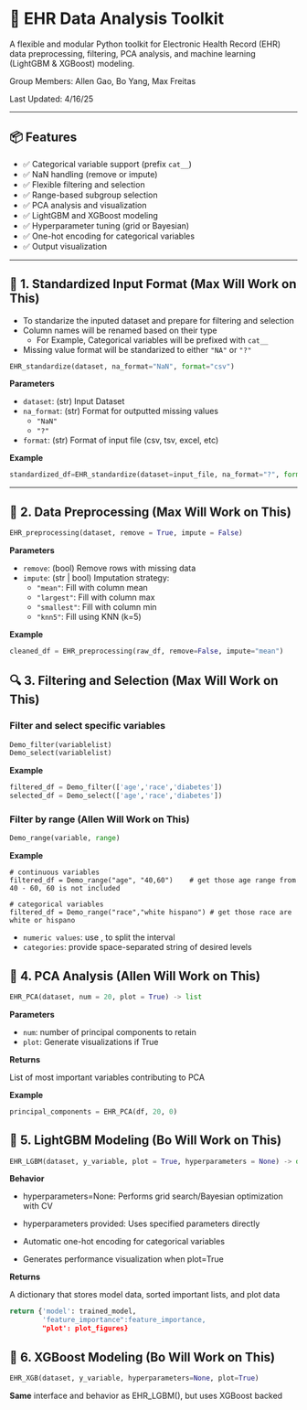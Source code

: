 # 🏥 EHR Data Analysis Toolkit

A flexible and modular Python toolkit for Electronic Health Record (EHR) data preprocessing, filtering, PCA analysis, and machine learning (LightGBM & XGBoost) modeling.

Group Members:  Allen Gao, Bo Yang, Max Freitas

Last Updated: 4/16/25

---

## 📦 Features

- ✅ Categorical variable support (prefix `cat__`)
- ✅ NaN handling (remove or impute)
- ✅ Flexible filtering and selection
- ✅ Range-based subgroup selection
- ✅ PCA analysis and visualization
- ✅ LightGBM and XGBoost modeling
- ✅ Hyperparameter tuning (grid or Bayesian)
- ✅ One-hot encoding for categorical variables
- ✅ Output visualization

---

## 📁 1. Standardized Input Format (Max Will Work on This)

- To standarize the inputed dataset and prepare for filtering and selection
- Column names will be renamed based on their type
  - For Example, Categorical variables will be prefixed with `cat__`
- Missing value format will be standarized to either `"NA"` or `"?"`


```python
EHR_standardize(dataset, na_format="NaN", format="csv")
```

**Parameters**
- `dataset`: (str) Input Dataset
- `na_format`: (str) Format for outputted missing values
  - `"NaN"`
  - `"?"`
- `format`: (str) Format of input file (csv, tsv, excel, etc)


**Example**
```python
standardized_df=EHR_standardize(dataset=input_file, na_format="?", format="csv")
```

---

## 🔧 2. Data Preprocessing (Max Will Work on This)

```python
EHR_preprocessing(dataset, remove = True, impute = False)
```

**Parameters**  
- `remove`: (bool) Remove rows with missing data  
- `impute`: (str | bool) Imputation strategy:  
  - `"mean"`: Fill with column mean  
  - `"largest"`: Fill with column max  
  - `"smallest"`: Fill with column min  
  - `"knn5"`: Fill using KNN (k=5)  

**Example**  
```python
cleaned_df = EHR_preprocessing(raw_df, remove=False, impute="mean")
```


## 🔍 3. Filtering and Selection (Max Will Work on This)

### Filter and select specific variables
```python
Demo_filter(variablelist)
Demo_select(variablelist)
```

**Example**  
```python
filtered_df = Demo_filter(['age','race','diabetes'])
selected_df = Demo_select(['age','race','diabetes'])
```


### Filter by range (Allen Will Work on This)
```python
Demo_range(variable, range)
```

**Example**
```
# continuous variables
filtered_df = Demo_range("age", "40,60")    # get those age range from 40 - 60, 60 is not included

# categorical variables
filtered_df = Demo_range("race","white hispano") # get those race are white or hispano
```
- `numeric values`: use , to split the interval
- `categories`: provide space-separated string of desired levels



## 🔬 4. PCA Analysis (Allen Will Work on This)
```python
EHR_PCA(dataset, num = 20, plot = True) -> list
```
**Parameters**  
- `num`: number of principal components to retain
- `plot`: Generate visualizations if True

**Returns**

List of most important variables contributing to PCA

**Example**  
```python
principal_components = EHR_PCA(df, 20, 0)
```


## 🌲 5. LightGBM Modeling (Bo Will Work on This)
```python
EHR_LGBM(dataset, y_variable, plot = True, hyperparameters = None) -> dict
```

**Behavior**

- hyperparameters=None: Performs grid search/Bayesian optimization with CV

- hyperparameters provided: Uses specified parameters directly

- Automatic one-hot encoding for categorical variables

- Generates performance visualization when plot=True


**Returns**

A dictionary that stores model data, sorted important lists, and plot data

```python
return {'model': trained_model, 
        'feature_importance":feature_importance,
        "plot': plot_figures}
```


## 🚀 6. XGBoost Modeling (Bo Will Work on This)

```python
EHR_XGB(dataset, y_variable, hyperparameters=None, plot=True)
```

**Same** interface and behavior as EHR_LGBM(), but uses XGBoost backed

